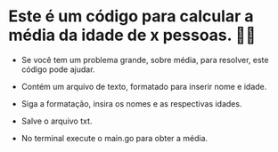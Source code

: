 # Este é um código para calcular a média da idade de x pessoas. :woman::man:



- Se você tem um problema grande, sobre média, para resolver, este código pode ajudar.

- Contém um arquivo de texto, formatado para inserir nome e idade. 

- Siga a formatação, insira os nomes e as respectivas idades. 

- Salve o arquivo txt.

- No terminal execute o main.go para obter a média.





